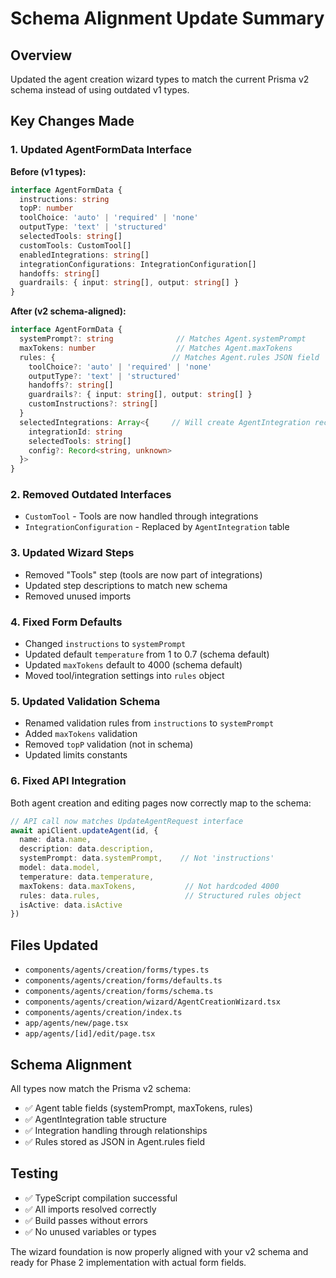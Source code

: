 # Schema Alignment Update Summary

## Overview
Updated the agent creation wizard types to match the current Prisma v2 schema instead of using outdated v1 types.

## Key Changes Made

### 1. Updated AgentFormData Interface
**Before (v1 types):**
```typescript
interface AgentFormData {
  instructions: string
  topP: number
  toolChoice: 'auto' | 'required' | 'none'
  outputType: 'text' | 'structured'
  selectedTools: string[]
  customTools: CustomTool[]
  enabledIntegrations: string[]
  integrationConfigurations: IntegrationConfiguration[]
  handoffs: string[]
  guardrails: { input: string[], output: string[] }
}
```

**After (v2 schema-aligned):**
```typescript
interface AgentFormData {
  systemPrompt?: string              // Matches Agent.systemPrompt
  maxTokens: number                  // Matches Agent.maxTokens
  rules: {                          // Matches Agent.rules JSON field
    toolChoice?: 'auto' | 'required' | 'none'
    outputType?: 'text' | 'structured'
    handoffs?: string[]
    guardrails?: { input: string[], output: string[] }
    customInstructions?: string[]
  }
  selectedIntegrations: Array<{     // Will create AgentIntegration records
    integrationId: string
    selectedTools: string[]
    config?: Record<string, unknown>
  }>
}
```

### 2. Removed Outdated Interfaces
- `CustomTool` - Tools are now handled through integrations
- `IntegrationConfiguration` - Replaced by `AgentIntegration` table

### 3. Updated Wizard Steps
- Removed "Tools" step (tools are now part of integrations)
- Updated step descriptions to match new schema
- Removed unused imports

### 4. Fixed Form Defaults
- Changed `instructions` to `systemPrompt`
- Updated default `temperature` from 1 to 0.7 (schema default)
- Updated `maxTokens` default to 4000 (schema default)
- Moved tool/integration settings into `rules` object

### 5. Updated Validation Schema
- Renamed validation rules from `instructions` to `systemPrompt`
- Added `maxTokens` validation
- Removed `topP` validation (not in schema)
- Updated limits constants

### 6. Fixed API Integration
Both agent creation and editing pages now correctly map to the schema:
```typescript
// API call now matches UpdateAgentRequest interface
await apiClient.updateAgent(id, {
  name: data.name,
  description: data.description,
  systemPrompt: data.systemPrompt,    // Not 'instructions'
  model: data.model,
  temperature: data.temperature,
  maxTokens: data.maxTokens,           // Not hardcoded 4000
  rules: data.rules,                   // Structured rules object
  isActive: data.isActive
})
```

## Files Updated
- `components/agents/creation/forms/types.ts`
- `components/agents/creation/forms/defaults.ts`
- `components/agents/creation/forms/schema.ts`
- `components/agents/creation/wizard/AgentCreationWizard.tsx`
- `components/agents/creation/index.ts`
- `app/agents/new/page.tsx`
- `app/agents/[id]/edit/page.tsx`

## Schema Alignment
All types now match the Prisma v2 schema:
- ✅ Agent table fields (systemPrompt, maxTokens, rules)
- ✅ AgentIntegration table structure
- ✅ Integration handling through relationships
- ✅ Rules stored as JSON in Agent.rules field

## Testing
- ✅ TypeScript compilation successful
- ✅ All imports resolved correctly
- ✅ Build passes without errors
- ✅ No unused variables or types

The wizard foundation is now properly aligned with your v2 schema and ready for Phase 2 implementation with actual form fields.
